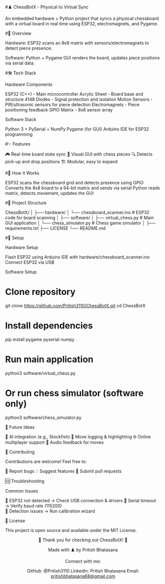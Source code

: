 #♟️ ChessBotX - Physical to Virtual Sync










An embedded hardware + Python project that syncs a physical chessboard with a virtual board in real time using ESP32, electromagnets, and Pygame.





#🎯 Overview


Hardware: ESP32 scans an 8x8 matrix with sensors/electromagnets to detect piece presence.


Software: Python + Pygame GUI renders the board, updates piece positions via serial data.



#🛠️ Tech Stack


Hardware Components


ESP32 (C++) - Main microcontroller
Acrylic Sheet - Board base and structure
4148 Diodes - Signal protection and isolation
Motion Sensors - PIR/ultrasonic sensors for piece detection
Electromagnets - Piece positioning feedback
GPIO Matrix - 8x8 sensor array


Software Stack


Python 3 + PySerial + NumPy
Pygame (for GUI)
Arduino IDE for ESP32 programming



#✨ Features


🎮 Real-time board state sync
🎨 Visual GUI with chess pieces
🔍 Detects pick-up and drop positions
🏗️ Modular, easy to expand



#🔧 How It Works


ESP32 scans the chessboard grid and detects presence using GPIO
Converts the 8x8 board to a 64-bit matrix and sends via serial
Python reads matrix, detects movement, updates the GUI



#📁 Project Structure


ChessBotX/
│
├── hardware/
│   └── chessboard_scanner.ino    # ESP32 code for board scanning
│
├── software/
│   ├── virtual_chess.py          # Main GUI application
│   └── chess_simulator.py        # Chess game simulator
│
├── requirements.txt
├── LICENSE
└── README.md




#🚀 Setup


Hardware Setup


Flash ESP32 using Arduino IDE with hardware/chessboard_scanner.ino
Connect ESP32 via USB


Software Setup


# Clone repository
git clone https://github.com/Pritish3110/ChessBotX.git
cd ChessBotX

# Install dependencies
pip install pygame pyserial numpy

# Run main application
python3 software/virtual_chess.py

# Or run chess simulator (software only)
python3 software/chess_simulator.py




🔮 Future Ideas


🤖 AI integration (e.g., Stockfish)
📝 Move logging & highlighting
🌐 Online multiplayer support
🎵 Audio feedback for moves



🤝 Contributing


Contributions are welcome! Feel free to:


🐛 Report bugs
💡 Suggest features
🔧 Submit pull requests



🆘 Troubleshooting


Common Issues


🔌 ESP32 not detected → Check USB connection & drivers
📡 Serial timeout → Verify baud rate (115200)  
🎯 Detection issues → Run calibration wizard




📄 License


This project is open source and available under the MIT License.


<div align="center">

🎉 Thank you for checking out ChessBotX! 🎉


Made with ♟️ by Pritish Bhatasana







Connect with me:


GitHub: @Pritish3110
LinkedIn: Pritish Bhatasana
Email: pritishbhatasana68@gmail.com

</div>
